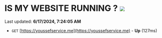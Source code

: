 # IS MY WEBSITE RUNNING ? [![](https://img.shields.io/static/v1?label=Sponsor&message=%E2%9D%A4&logo=GitHub&color=%23fe8e86)](https://github.com/sponsors/Youssef-Lehmam)

Last updated: **6/17/2024, 7:24:05 AM**

- `GET` [https://youssefservice.me](https://youssefservice.me) - **Up** (127ms)
